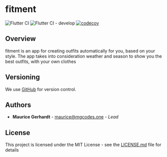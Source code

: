 # fitment

![Flutter CI](https://github.com/mrcgrhrdt/fitment/workflows/Flutter%20CI/badge.svg)
![Flutter CI - develop](https://github.com/mrcgrhrdt/fitment/workflows/Flutter%20CI/badge.svg?branch=develop)
[![codecov](https://codecov.io/gh/mrcgrhrdt/fitment/branch/master/graph/badge.svg?token=0LAKohGZQn)](https://codecov.io/gh/mrcgrhrdt/fitment)


## Overview

fitment is an app for creating outfits automatically for you, based on your style.
The app takes into consideration weather and season to show you the best outfits, with your own clothes 

## Versioning

We use [GitHub](https://github.com/mrcgrhrdt/fitment) for version control.

## Authors

* **Maurice Gerhardt** - maurice@mgcodes.one -  *Lead*

## License

This project is licensed under the MIT License - see the [LICENSE.md](LICENSE.md) file for details

